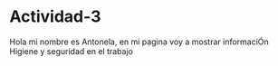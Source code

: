 # Actividad-3
Hola mi nombre es Antonela, en mi pagina voy a mostrar informaciÓn Higiene y seguridad en el trabajo